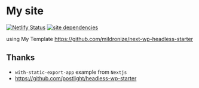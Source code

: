 # My site

[![Netlify Status](https://api.netlify.com/api/v1/badges/ef5a7e89-ac18-4f1d-a15e-8f704e88f2ce/deploy-status)](https://app.netlify.com/sites/mildronize/deploys)
[![site dependencies](https://img.shields.io/david/mildronize/site)](https://david-dm.org/mildronize/site)

using My Template <https://github.com/mildronize/next-wp-headless-starter>

## Thanks
- `with-static-export-app` example from `Nextjs`
- <https://github.com/postlight/headless-wp-starter>
